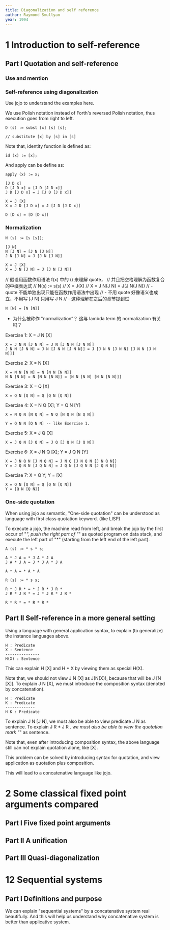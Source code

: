 ```yaml
---
title: Diagonalization and self reference
author: Raymond Smullyan
year: 1994
---
```


# 1 Introduction to self-reference

## Part I Quotation and self-reference

### Use and mention

### Self-reference using diagonalization

Use jojo to understand the examples here.

We use Polish notation instead of Forth's reversed Polish notation,
thus execution goes from right to left.

```
D (s) := subst [x] [s] [s];

// substitute [x] by [s] in [s]
```

Note that, identity function is defined as:

```
id (x) := [x];
```

And apply can be define as:

```
apply (x) := x;

[J D x]
D [J D x] = [J D [J D x]]
J D [J D x] = J [J D [J D x]]

X = J [X]
X = J D [J D x] = J [J D [J D x]]

D [D x] = [D [D x]]
```

### Normalization

```
N (s) := [s [s]];

[J N]
N [J N] = [J N [J N]]
J N [J N] = J [J N [J N]]

X = J [X]
X = J N [J N] = J [J N [J N]]
```

// 假设用函数作用语法 f(x) 中的 () 来理解 quote，
// 并且把空格理解为函数复合的中缀表达式
// N(s) := s(s)
// X = J(X)
// X = J N(J N) = J(J N(J N))
// - quote 不能单独出现只能在函数作用语法中出现
// - 不用 quote 好像语义也成立，不用写 [J N] 只用写 J N
// - 这种理解在之后的章节提到过

```
N [N] = [N [N]]
```

- 为什么被称作 "normalization”？
  这与 lambda term 的 normalization 有关吗？

Exercise 1: X = J N [X]

```
X = J N N [J N N] = J N [J N N [J N N]]
J N N [J N N] = J N [J N N [J N N]] = J [J N N [J N N] [J N N [J N N]]]
```

Exercise 2: X = N [X]

```
X = N N [N N] = N [N N [N N]]
N N [N N] = N [N N [N N]] = [N N [N N] [N N [N N]]]
```

Exercise 3: X = Q [X]

```
X = Q N [Q N] = Q [Q N [Q N]]
```

Exercise 4: X = N Q [X]; Y = Q N [Y]

```
X = N Q N [N Q N] = N Q [N Q N [N Q N]]

Y = Q N N [Q N N] -- like Exercise 1.
```

Exercise 5: X = J Q [X]

```
X = J Q N [J Q N] = J Q [J Q N [J Q N]]
```

Exercise 6: X = J N Q [X]; Y = J Q N [Y]

```
X = J N Q N [J N Q N] = J N Q [J N Q N [J N Q N]]
Y = J Q N N [J Q N N] = J Q N [J Q N N [J Q N N]]
```

Exercise 7: X = Q Y; Y = [X]

```
X = Q N [Q N] = Q [Q N [Q N]]
Y = [Q N [Q N]]
```

### One-side quotation

When using jojo as semantic, "One-side quotation" can be understood as
language with first class quotation keyword. (like LISP)

To execute a jojo, the machine read from left,
and break the jojo by the first occur of "*",
push the right part of "*" as quoted program on data stack,
and execute the left part of "*"
(starting from the left end of the left part).

```
A (s) := * s * s;

A * J A = * J A * J A
J A * J A = J * J A * J A

A * A = * A * A

R (s) := * s s;

R * J R * = * J R * J R *
J R * J R * = J * J R * J R *

R * R * = * R * R *
```

## Part II Self-reference in a more general setting

Using a language with general application syntax,
to explain (to generalize) the instance languages above.

```
H : Predicate
X : Sentence
---------------
H(X) : Sentence
```

This can explain H [X] and H * X by viewing them as special H(X).

Note that, we should not view J N [X] as J(N(X)), because that will be J [N [X]].
To explain J N [X], we must introduce the composition syntax (denoted by concatenation).

```
H : Predicate
K : Predicate
-------------
H K : Predicate
```

To explain J N [J N], we must also be able to view predicate J N as sentence.
To explain J R * J R *, we must also be able to view the quotation mark "*" as sentence.

Note that, even after introducing composition syntax,
the above language still can not explain quotation alone, like [X].

This problem can be solved by introducing syntax for quotation,
and view application as quotation plus composition.

This will lead to a concatenative language like jojo.

# 2 Some classical fixed point arguments compared

## Part I Five fixed point arguments

## Part II A unification

## Part III Quasi-diagonalization

# 12 Sequential systems

## Part I Definitions and purpose

We can explain "sequential systems" by a concatenative system real beautifully.
And this will help us understand why concatenative system is better than applicative system.
